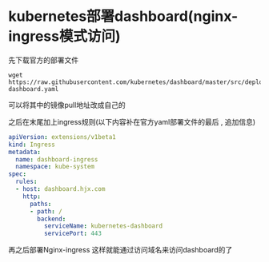 # kubernetes部署dashboard(nginx-ingress模式访问)

先下载官方的部署文件

```
wget https://raw.githubusercontent.com/kubernetes/dashboard/master/src/deploy/recommended/kubernetes-dashboard.yaml
```

可以将其中的镜像pull地址改成自己的

之后在末尾加上ingress规则(以下内容补在官方yaml部署文件的最后 , 追加信息)

```yaml
apiVersion: extensions/v1beta1
kind: Ingress
metadata:
  name: dashboard-ingress
  namespace: kube-system
spec:
  rules:
  - host: dashboard.hjx.com
    http:
      paths:
      - path: /
        backend:
          serviceName: kubernetes-dashboard
          servicePort: 443
```

再之后部署Nginx-ingress     这样就能通过访问域名来访问dashboard的了